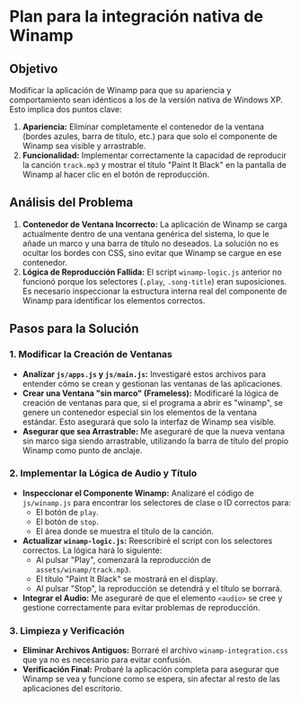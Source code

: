 # Plan para la integración nativa de Winamp

## Objetivo
Modificar la aplicación de Winamp para que su apariencia y comportamiento sean idénticos a los de la versión nativa de Windows XP. Esto implica dos puntos clave:
1.  **Apariencia:** Eliminar completamente el contenedor de la ventana (bordes azules, barra de título, etc.) para que solo el componente de Winamp sea visible y arrastrable.
2.  **Funcionalidad:** Implementar correctamente la capacidad de reproducir la canción `track.mp3` y mostrar el título "Paint It Black" en la pantalla de Winamp al hacer clic en el botón de reproducción.

## Análisis del Problema
1.  **Contenedor de Ventana Incorrecto:** La aplicación de Winamp se carga actualmente dentro de una ventana genérica del sistema, lo que le añade un marco y una barra de título no deseados. La solución no es ocultar los bordes con CSS, sino evitar que Winamp se cargue en ese contenedor.
2.  **Lógica de Reproducción Fallida:** El script `winamp-logic.js` anterior no funcionó porque los selectores (`.play`, `.song-title`) eran suposiciones. Es necesario inspeccionar la estructura interna real del componente de Winamp para identificar los elementos correctos.

## Pasos para la Solución

### 1. Modificar la Creación de Ventanas
- **Analizar `js/apps.js` y `js/main.js`:** Investigaré estos archivos para entender cómo se crean y gestionan las ventanas de las aplicaciones.
- **Crear una Ventana "sin marco" (Frameless):** Modificaré la lógica de creación de ventanas para que, si el programa a abrir es "winamp", se genere un contenedor especial sin los elementos de la ventana estándar. Esto asegurará que solo la interfaz de Winamp sea visible.
- **Asegurar que sea Arrastrable:** Me aseguraré de que la nueva ventana sin marco siga siendo arrastrable, utilizando la barra de título del propio Winamp como punto de anclaje.

### 2. Implementar la Lógica de Audio y Título
- **Inspeccionar el Componente Winamp:** Analizaré el código de `js/winamp.js` para encontrar los selectores de clase o ID correctos para:
    - El botón de `play`.
    - El botón de `stop`.
    - El área donde se muestra el título de la canción.
- **Actualizar `winamp-logic.js`:** Reescribiré el script con los selectores correctos. La lógica hará lo siguiente:
    - Al pulsar "Play", comenzará la reproducción de `assets/winamp/track.mp3`.
    - El título "Paint It Black" se mostrará en el display.
    - Al pulsar "Stop", la reproducción se detendrá y el título se borrará.
- **Integrar el Audio:** Me aseguraré de que el elemento `<audio>` se cree y gestione correctamente para evitar problemas de reproducción.

### 3. Limpieza y Verificación
- **Eliminar Archivos Antiguos:** Borraré el archivo `winamp-integration.css` que ya no es necesario para evitar confusión.
- **Verificación Final:** Probaré la aplicación completa para asegurar que Winamp se vea y funcione como se espera, sin afectar al resto de las aplicaciones del escritorio.

